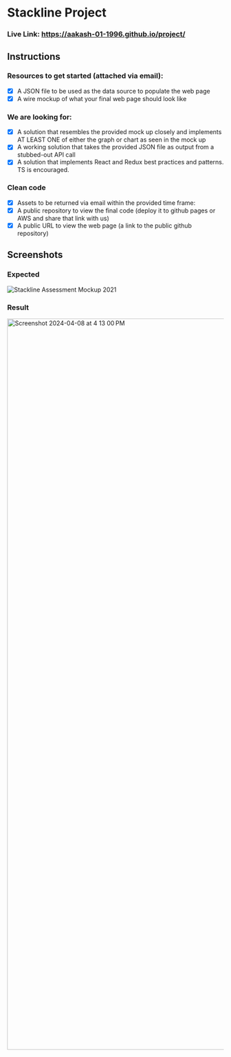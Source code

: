 # Stackline Project

### Live Link: https://aakash-01-1996.github.io/project/

## Instructions

### Resources to get started (attached via email):

- [x] A JSON file to be used as the data source to populate the web page
- [x] A wire mockup of what your final web page should look like

### We are looking for:

- [x] A solution that resembles the provided mock up closely and implements AT LEAST ONE of either the graph or chart as seen in the mock up
- [x] A working solution that takes the provided JSON file as output from a stubbed-out API call
- [x] A solution that implements React and Redux best practices and patterns. TS is encouraged.

### Clean code

- [x] Assets to be returned via email within the provided time frame:
- [x] A public repository to view the final code (deploy it to github pages or AWS and share that link with us)
- [x] A public URL to view the web page (a link to the public github repository)

## Screenshots

### Expected

![Stackline Assessment Mockup 2021](https://github.com/aakash-01-1996/project/assets/129121618/436c6f12-0aac-4966-8a12-b1f9b6b7af05)

### Result

<img width="1701" alt="Screenshot 2024-04-08 at 4 13 00 PM" src="https://github.com/aakash-01-1996/project/assets/129121618/31425792-57de-4f1d-973c-6848d20ff66e">
